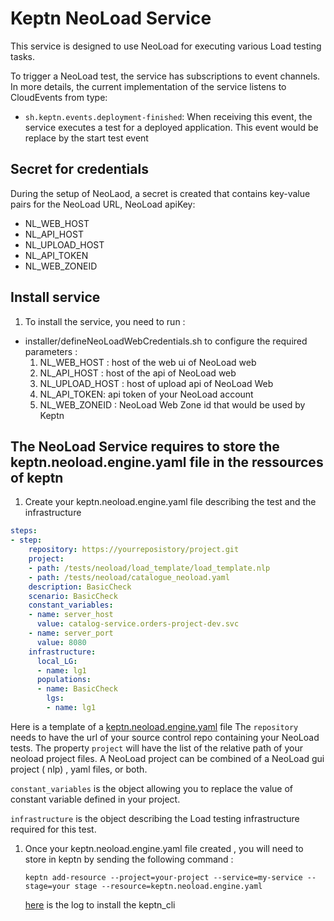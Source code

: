 # Keptn NeoLoad Service

This service is designed to use NeoLoad for executing various Load testing tasks. 

To trigger a NeoLoad test, the service has subscriptions to event channels. In more details, the current implementation of the service listens to CloudEvents from type:
* `sh.keptn.events.deployment-finished`: When receiving this event, the service executes a test for a deployed application. This event would be replace by the start test event

## Secret for credentials
During the setup of NeoLaod, a secret is created that contains key-value pairs for the NeoLoad  URL, NeoLoad apiKey:
   * NL_WEB_HOST 
   * NL_API_HOST 
   * NL_UPLOAD_HOST
   * NL_API_TOKEN
   * NL_WEB_ZONEID 




## Install service <a id="install"></a>

1. To install the service, you need to run :
 * installer/defineNeoLoadWebCredentials.sh to configure the required parameters :
    1. NL_WEB_HOST : host of the web ui of NeoLoad web
    1. NL_API_HOST : host of the api of NeoLoad web
    1. NL_UPLOAD_HOST : host of upload api of NeoLoad Web
    1. NL_API_TOKEN: api token of your NeoLoad account
    1. NL_WEB_ZONEID : NeoLoad Web Zone id that would be used by Keptn


## The NeoLoad Service requires to store the keptn.neoload.engine.yaml file in the ressources of keptn

1. Create your keptn.neoload.engine.yaml file describing the test and the infrastructure

```yaml
steps:
- step:
    repository: https://yourreposistory/project.git
    project:
    - path: /tests/neoload/load_template/load_template.nlp
    - path: /tests/neoload/catalogue_neoload.yaml
    description: BasicCheck
    scenario: BasicCheck
    constant_variables:
    - name: server_host
      value: catalog-service.orders-project-dev.svc
    - name: server_port
      value: 8080
    infrastructure:
      local_LG:
      - name: lg1
      populations:
      - name: BasicCheck
        lgs:
        - name: lg1
 ```
   Here is a template of a [keptn.neoload.engine.yaml](/template/keptn.neoload.engine.yaml) file
   The ```repository``` needs to have the url of your source control repo containing your NeoLoad tests.
   The property ```project``` will have the list of the relative path of your neoload project files.
   A NeoLoad project can be combined of a NeoLoad gui project ( nlp) , yaml files, or both.
   
   ```constant_variables``` is the object allowing you to replace the value of constant variable defined in your project.
   
   ```infrastructure``` is the object describing the Load testing infrastructure required for this test.
  
1. Once your keptn.neoload.engine.yaml file created , you will need to store in keptn by sending the following command :

   ```keptn add-resource --project=your-project --service=my-service --stage=your stage --resource=keptn.neoload.engine.yaml```
   
    [here](https://keptn.sh/docs/0.6.0/installation/setup-keptn/) is the log to install the keptn_cli 
